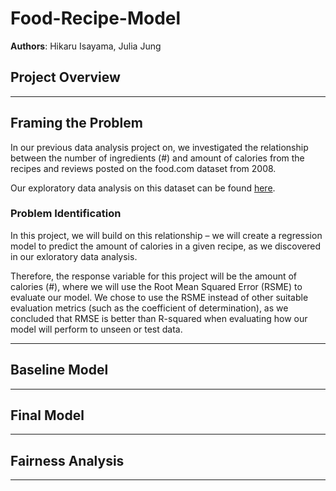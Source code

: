 # Food-Recipe-Model
**Authors**: Hikaru Isayama, Julia Jung

## Project Overview

---

## Framing the Problem

In our previous data analysis project on, we investigated the relationship between the number of ingredients (#) and amount of calories from the recipes and reviews posted on the food.com dataset from 2008.

Our exploratory data analysis on this dataset can be found [here](https://seanisayama.github.io/Food-Recipe-Study/).

### Problem Identification

In this project, we will build on this relationship – we will create a regression model to predict the amount of calories in a given recipe, as we discovered in our exloratory data analysis. 

Therefore, the response variable for this project will be the amount of calories (#), where we will use the Root Mean Squared Error (RSME) to evaluate our model. We chose to use the RSME instead of other suitable evaluation metrics (such as the coefficient of determination), as we concluded that RMSE is better than R-squared when evaluating how our model will perform to unseen or test data.

---

## Baseline Model

---

## Final Model



---

## Fairness Analysis

---
